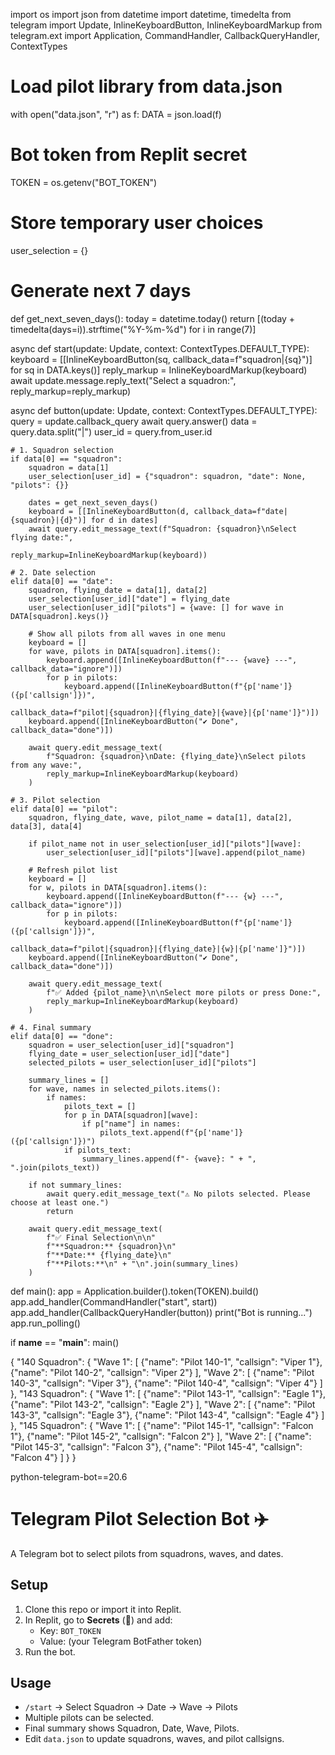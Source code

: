 import os
import json
from datetime import datetime, timedelta
from telegram import Update, InlineKeyboardButton, InlineKeyboardMarkup
from telegram.ext import Application, CommandHandler, CallbackQueryHandler, ContextTypes

# Load pilot library from data.json
with open("data.json", "r") as f:
    DATA = json.load(f)

# Bot token from Replit secret
TOKEN = os.getenv("BOT_TOKEN")

# Store temporary user choices
user_selection = {}

# Generate next 7 days
def get_next_seven_days():
    today = datetime.today()
    return [(today + timedelta(days=i)).strftime("%Y-%m-%d") for i in range(7)]

async def start(update: Update, context: ContextTypes.DEFAULT_TYPE):
    keyboard = [[InlineKeyboardButton(sq, callback_data=f"squadron|{sq}")]
                for sq in DATA.keys()]
    reply_markup = InlineKeyboardMarkup(keyboard)
    await update.message.reply_text("Select a squadron:", reply_markup=reply_markup)

async def button(update: Update, context: ContextTypes.DEFAULT_TYPE):
    query = update.callback_query
    await query.answer()
    data = query.data.split("|")
    user_id = query.from_user.id

    # 1. Squadron selection
    if data[0] == "squadron":
        squadron = data[1]
        user_selection[user_id] = {"squadron": squadron, "date": None, "pilots": {}}

        dates = get_next_seven_days()
        keyboard = [[InlineKeyboardButton(d, callback_data=f"date|{squadron}|{d}")] for d in dates]
        await query.edit_message_text(f"Squadron: {squadron}\nSelect flying date:",
                                      reply_markup=InlineKeyboardMarkup(keyboard))

    # 2. Date selection
    elif data[0] == "date":
        squadron, flying_date = data[1], data[2]
        user_selection[user_id]["date"] = flying_date
        user_selection[user_id]["pilots"] = {wave: [] for wave in DATA[squadron].keys()}

        # Show all pilots from all waves in one menu
        keyboard = []
        for wave, pilots in DATA[squadron].items():
            keyboard.append([InlineKeyboardButton(f"--- {wave} ---", callback_data="ignore")])
            for p in pilots:
                keyboard.append([InlineKeyboardButton(f"{p['name']} ({p['callsign']})",
                                                      callback_data=f"pilot|{squadron}|{flying_date}|{wave}|{p['name']}")])
        keyboard.append([InlineKeyboardButton("✔️ Done", callback_data="done")])

        await query.edit_message_text(
            f"Squadron: {squadron}\nDate: {flying_date}\nSelect pilots from any wave:",
            reply_markup=InlineKeyboardMarkup(keyboard)
        )

    # 3. Pilot selection
    elif data[0] == "pilot":
        squadron, flying_date, wave, pilot_name = data[1], data[2], data[3], data[4]

        if pilot_name not in user_selection[user_id]["pilots"][wave]:
            user_selection[user_id]["pilots"][wave].append(pilot_name)

        # Refresh pilot list
        keyboard = []
        for w, pilots in DATA[squadron].items():
            keyboard.append([InlineKeyboardButton(f"--- {w} ---", callback_data="ignore")])
            for p in pilots:
                keyboard.append([InlineKeyboardButton(f"{p['name']} ({p['callsign']})",
                                                      callback_data=f"pilot|{squadron}|{flying_date}|{w}|{p['name']}")])
        keyboard.append([InlineKeyboardButton("✔️ Done", callback_data="done")])

        await query.edit_message_text(
            f"✅ Added {pilot_name}\n\nSelect more pilots or press Done:",
            reply_markup=InlineKeyboardMarkup(keyboard)
        )

    # 4. Final summary
    elif data[0] == "done":
        squadron = user_selection[user_id]["squadron"]
        flying_date = user_selection[user_id]["date"]
        selected_pilots = user_selection[user_id]["pilots"]

        summary_lines = []
        for wave, names in selected_pilots.items():
            if names:
                pilots_text = []
                for p in DATA[squadron][wave]:
                    if p["name"] in names:
                        pilots_text.append(f"{p['name']} ({p['callsign']})")
                if pilots_text:
                    summary_lines.append(f"- {wave}: " + ", ".join(pilots_text))

        if not summary_lines:
            await query.edit_message_text("⚠️ No pilots selected. Please choose at least one.")
            return

        await query.edit_message_text(
            f"✅ Final Selection\n\n"
            f"**Squadron:** {squadron}\n"
            f"**Date:** {flying_date}\n"
            f"**Pilots:**\n" + "\n".join(summary_lines)
        )

def main():
    app = Application.builder().token(TOKEN).build()
    app.add_handler(CommandHandler("start", start))
    app.add_handler(CallbackQueryHandler(button))
    print("Bot is running...")
    app.run_polling()

if __name__ == "__main__":
    main()

{
  "140 Squadron": {
    "Wave 1": [
      {"name": "Pilot 140-1", "callsign": "Viper 1"},
      {"name": "Pilot 140-2", "callsign": "Viper 2"}
    ],
    "Wave 2": [
      {"name": "Pilot 140-3", "callsign": "Viper 3"},
      {"name": "Pilot 140-4", "callsign": "Viper 4"}
    ]
  },
  "143 Squadron": {
    "Wave 1": [
      {"name": "Pilot 143-1", "callsign": "Eagle 1"},
      {"name": "Pilot 143-2", "callsign": "Eagle 2"}
    ],
    "Wave 2": [
      {"name": "Pilot 143-3", "callsign": "Eagle 3"},
      {"name": "Pilot 143-4", "callsign": "Eagle 4"}
    ]
  },
  "145 Squadron": {
    "Wave 1": [
      {"name": "Pilot 145-1", "callsign": "Falcon 1"},
      {"name": "Pilot 145-2", "callsign": "Falcon 2"}
    ],
    "Wave 2": [
      {"name": "Pilot 145-3", "callsign": "Falcon 3"},
      {"name": "Pilot 145-4", "callsign": "Falcon 4"}
    ]
  }
}

python-telegram-bot==20.6

# Telegram Pilot Selection Bot ✈️

A Telegram bot to select pilots from squadrons, waves, and dates.

## Setup

1. Clone this repo or import it into Replit.
2. In Replit, go to **Secrets** (🔑) and add:
   - Key: `BOT_TOKEN`
   - Value: (your Telegram BotFather token)
3. Run the bot.

## Usage

- `/start` → Select Squadron → Date → Wave → Pilots
- Multiple pilots can be selected.
- Final summary shows Squadron, Date, Wave, Pilots.
- Edit `data.json` to update squadrons, waves, and pilot callsigns.
